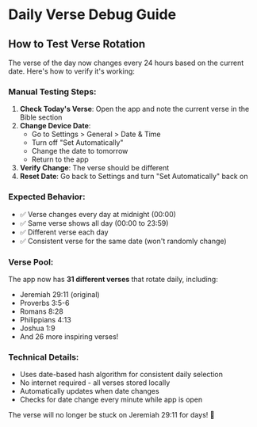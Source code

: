 # Daily Verse Debug Guide

## How to Test Verse Rotation

The verse of the day now changes every 24 hours based on the current date. Here's how to verify it's working:

### Manual Testing Steps:

1. **Check Today's Verse**: Open the app and note the current verse in the Bible section
2. **Change Device Date**: 
   - Go to Settings > General > Date & Time
   - Turn off "Set Automatically" 
   - Change the date to tomorrow
   - Return to the app
3. **Verify Change**: The verse should be different
4. **Reset Date**: Go back to Settings and turn "Set Automatically" back on

### Expected Behavior:

- ✅ Verse changes every day at midnight (00:00)
- ✅ Same verse shows all day (00:00 to 23:59)
- ✅ Different verse each day
- ✅ Consistent verse for the same date (won't randomly change)

### Verse Pool:

The app now has **31 different verses** that rotate daily, including:
- Jeremiah 29:11 (original)
- Proverbs 3:5-6
- Romans 8:28
- Philippians 4:13
- Joshua 1:9
- And 26 more inspiring verses!

### Technical Details:

- Uses date-based hash algorithm for consistent daily selection
- No internet required - all verses stored locally
- Automatically updates when date changes
- Checks for date change every minute while app is open

The verse will no longer be stuck on Jeremiah 29:11 for days! 🎉
